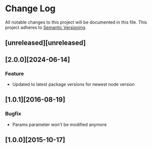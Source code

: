 # Change Log
All notable changes to this project will be documented in this file.
This project adheres to [Semantic Versioning](http://semver.org/).

## [unreleased][unreleased]

## [2.0.0][2024-06-14]
### Feature
* Updated to latest package versions for newest node version

## [1.0.1][2016-08-19]
### Bugfix
* Params parameter won't be modified anymore

## [1.0.0][2015-10-17]